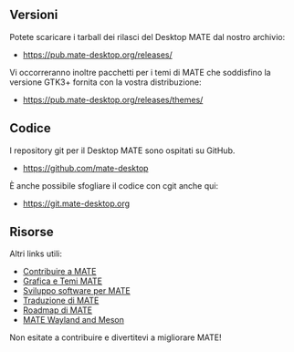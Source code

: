 <!--
.. link:
.. description:
.. tags: Development
.. date: 2011-12-05 12:00:30
.. title: Sviluppo
.. slug: development
-->

## Versioni

Potete scaricare i tarball dei rilasci del Desktop MATE dal nostro archivio:

  * <https://pub.mate-desktop.org/releases/>

Vi occorreranno inoltre pacchetti per i temi di MATE che soddisfino la versione GTK3+ fornita con la vostra distribuzione:

  * <https://pub.mate-desktop.org/releases/themes/>

## Codice

I repository git per il Desktop MATE sono ospitati su GitHub.

  * <https://github.com/mate-desktop>

È anche possibile sfogliare il codice con cgit anche qui:

  * <https://git.mate-desktop.org>

## Risorse

 Altri links utili:

  * [Contribuire a MATE](https://wiki.mate-desktop.org/introduction/contributing/)
  * [Grafica e Temi MATE](https://wiki.mate-desktop.org/contributing/artwork-and-themes/getting-started/)
  * [Sviluppo software per MATE](https://wiki.mate-desktop.org/contributing/software-development/getting-started/)
  * [Traduzione di MATE](https://wiki.mate-desktop.org/contributing/translation/getting-started/)
  * [Roadmap di MATE](https://wiki.mate-desktop.org/developers-corner/roadmap/)
  * [MATE Wayland and Meson](https://wiki.mate-desktop.org/developers-corner/wayland-meson/)

Non esitate a contribuire e divertitevi a migliorare MATE!
